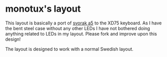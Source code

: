 # monotux's layout

This layout is basically a port of [svorak a5](http://aoeu.info/) to
the XD75 keyboard. As I have the bent steel case without any other
LEDs I have not bothered doing anything related to LEDs in my
layout. Please fork and improve upon this design!

The layout is designed to work with a normal Swedish layout.
